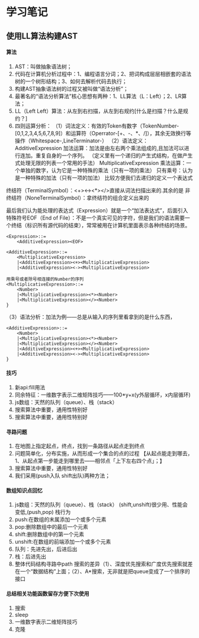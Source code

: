 # 学习笔记
## 使用LL算法构建AST

#### 算法
1. AST：叫做抽象语法树；
2. 代码在计算机分析过程中：1、编程语言分词；2、把词构成层层相嵌套的语法树的一个树形结构；3、如何去解析代码去执行；
3. 构建AST抽象语法树的过程又被叫做“语法分析”；
4. 最著名的“语法分析算法”核心思想有两种：1、LL算法（L：Left）；2、LR算法；
5. LL（Left Left）算法：从左到右扫描，从左到右规约[什么是扫描？什么是规约？]
6. 四则运算分析：
（1）词法定义：有效的Token有数字（TokenNumber-[0,1,2,3,4,5,6,7,8,9]）和运算符（Operrator-[+、-、*、/]），其余无效换行等操作（Whitespace-<SP>,LineTerminator-<LF><CR>）
（2）语法定义：
AdditiveExpression 加法运算：加法是由左右两个乘法组成的,且加法可以进行连加。重复自身的一个序列。
（定义里有一个递归的产生式结构，在做产生式处理无限的列表一个常用的手法）
MultiplicativeExpression 乘法运算：一个单独的数字，认为它是一种特殊的乘法（只有一项的乘法）
只有乘号：认为是一种特殊的加法（只有一项的加法）
比较方便我们去递归的定义一个表达式

终结符（TerminalSymbol）：<EOF><+><-><*></><Number>直接从词法扫描出来的.其余的是
非终结符（NoneTerminalSymbol）：拿终结符的组合定义出来的

最后我们认为能处理的表达式（Expression）就是一个“加法表达式”，后面引入特殊符号EOF（End of File）：不是一个真实可见的字符，但是我们的语法需要一个终结（标识所有源代码的结束），常常被用在计算机里面表示各种终结的场景。

```
<Expression>::=
    <AdditiveExpression><EOF>

<AdditiveExpression>::=
    <MultiplicativeExpression>
    |<AdditiveExpression><+><MultiplicativeExpression>    
    |<AdditiveExpression><-><MultiplicativeExpression>   

用乘号或者除号相连接的Number的序列
<MultiplicativeExpression>::=
    <Number>
    |<MultiplicativeExpression><*><Number>     
    |<MultiplicativeExpression></><Number>     
}
```

（3）语法分析：加法为例——总是从输入的序列里看拿到的是什么东西，

```
<AdditiveExpression>::=
    <Number>
    |<MultiplicativeExpression><*><Number>     
    |<MultiplicativeExpression></><Number>  
    |<AdditiveExpression><+><MultiplicativeExpression>    
    |<AdditiveExpression><-><MultiplicativeExpression>    
}
```




#### 技巧
1. 新api:fill用法
2. 同余特征：一维数字表示二维矩阵技巧——100*y+x(y外层循环，x内层循环)
3. js数组：天然的队列（queue）、栈（stack）
4. 搜索算法中重要，通用性特别好
5. 搜索算法中重要，通用性特别好

#### 寻路问题
1. 在地图上指定起点，终点，找到一条路径从起点走到终点
2. 问题简单化，分布实施，从而形成一个集合的点的过程
【从起点能走到哪去，1、从起点第一步能走到哪里去——相邻点「上下左右四个点」；】
3. 搜索算法中重要，通用性特别好
4. 我们采用(push入队 shift出队)两种方法；

#### 数组知识点回忆
1. js数组：天然的队列（queue）、栈（stack）
(shift,unshift)很少用、性能会变低,(push,pop) 栈行为
2. push:在数组的末属添加一个或多个元素
3. pop:删除数组中的最后一个元素
4. shift:删除数组中的第一个元素
5. unshift:在数组的前端添加一个或多个元素
6. 队列：先进先出，后进后出
7. 栈：后进先出
8. 整体代码结构寻路中path
搜索的差异（1）、深度优先搜索和广度优先搜索就差在一个“数据结构”上面；（2）、A*搜索，无非就是把queue变成了一个排序的接口


#### 总结相关功能函数留存方便下次使用
1. 搜索
2. sleep
3. 一维数字表示二维矩阵技巧
4. 克隆